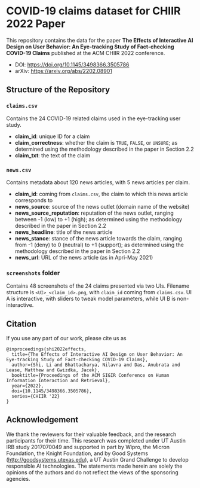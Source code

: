 # COVID-19 claims dataset for CHIIR 2022 Paper


This repository contains the data for the paper **The Effects of Interactive AI Design on User Behavior: An Eye-tracking Study of Fact-checking COVID-19 Claims** published at the ACM CHIIR 2022 conference.

- DOI: https://doi.org/10.1145/3498366.3505786
- arXiv: https://arxiv.org/abs/2202.08901

## Structure of the Repository

### `claims.csv`
Contains the 24 COVID-19 related claims used in the eye-tracking user study.
- **claim_id**: unique ID for a claim
- **claim_correctness**: whether the claim is `TRUE`, `FALSE`, or `UNSURE`; as determined using the methodology described in the paper in Section 2.2
- **claim_txt**: the text of the claim

### `news.csv`
Contains metadata about 120 news articles, with 5 news articles per claim.
- **claim_id**: coming from `claims.csv`, the claim to which this news article corresponds to
- **news_source**: source of the news outlet (domain name of the website)
- **news_source_reputation**: reputation of the news outlet, ranging between -1 (low) to +1 (high); as determined using the methodology described in the paper in Section 2.2
- **news_headline**: title of the news article 
- **news_stance**: stance of the news article towards the claim, ranging from -1 (deny) to 0 (neutral) to +1 (support); as determined using the methodology described in the paper in Section 2.2
- **news_url**: URL of the news article (as in Apri-May 2021)



### `screenshots` folder
Contains 48 screenshots of the 24 claims presented via two UIs. Filename structure is
`<UI>_<claim_id>.png`, with `claim_id` coming from `claims.csv`.
UI A is interactive, with sliders to tweak model parameters, while UI B is non-interactive.






## Citation
If you use any part of our work, please cite us as
```
@inproceedings{shi2022effects,
  title={The Effects of Interactive AI Design on User Behavior: An Eye-tracking Study of Fact-checking COVID-19 Claims},
  author={Shi, Li and Bhattacharya, Nilavra and Das, Anubrata and Lease, Matthew and Gwizdka, Jacek},
  booktitle={Proceedings of the ACM SIGIR Conference on Human Information Interaction and Retrieval},
  year={2022},
  doi={10.1145/3498366.3505786},
  series={CHIIR '22}
}
```

## Acknowledgement
We thank the reviewers for their valuable feedback, and the research participants for their time. This research was completed under UT Austin IRB study 2017070049 and supported in part by Wipro, the Micron Foundation, the Knight Foundation, and by Good Systems (http://goodsystems.utexas.edu), a UT Austin Grand Challenge to develop responsible AI technologies. The statements made herein are solely the opinions of the authors and do not reflect the views of the sponsoring agencies.
